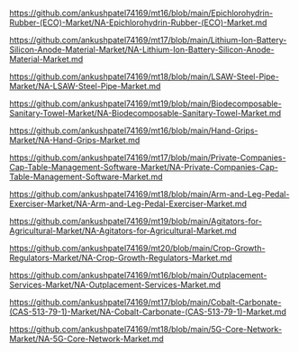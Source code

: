 <p><a href="https://github.com/ankushpatel74169/mt16/blob/main/Epichlorohydrin-Rubber-(ECO)-Market/NA-Epichlorohydrin-Rubber-(ECO)-Market.md">https://github.com/ankushpatel74169/mt16/blob/main/Epichlorohydrin-Rubber-(ECO)-Market/NA-Epichlorohydrin-Rubber-(ECO)-Market.md</a></p><p><a href="https://github.com/ankushpatel74169/mt17/blob/main/Lithium-Ion-Battery-Silicon-Anode-Material-Market/NA-Lithium-Ion-Battery-Silicon-Anode-Material-Market.md">https://github.com/ankushpatel74169/mt17/blob/main/Lithium-Ion-Battery-Silicon-Anode-Material-Market/NA-Lithium-Ion-Battery-Silicon-Anode-Material-Market.md</a></p><p><a href="https://github.com/ankushpatel74169/mt18/blob/main/LSAW-Steel-Pipe-Market/NA-LSAW-Steel-Pipe-Market.md">https://github.com/ankushpatel74169/mt18/blob/main/LSAW-Steel-Pipe-Market/NA-LSAW-Steel-Pipe-Market.md</a></p><p><a href="https://github.com/ankushpatel74169/mt19/blob/main/Biodecomposable-Sanitary-Towel-Market/NA-Biodecomposable-Sanitary-Towel-Market.md">https://github.com/ankushpatel74169/mt19/blob/main/Biodecomposable-Sanitary-Towel-Market/NA-Biodecomposable-Sanitary-Towel-Market.md</a></p><p><a href="https://github.com/ankushpatel74169/mt16/blob/main/Hand-Grips-Market/NA-Hand-Grips-Market.md">https://github.com/ankushpatel74169/mt16/blob/main/Hand-Grips-Market/NA-Hand-Grips-Market.md</a></p><p><a href="https://github.com/ankushpatel74169/mt17/blob/main/Private-Companies-Cap-Table-Management-Software-Market/NA-Private-Companies-Cap-Table-Management-Software-Market.md">https://github.com/ankushpatel74169/mt17/blob/main/Private-Companies-Cap-Table-Management-Software-Market/NA-Private-Companies-Cap-Table-Management-Software-Market.md</a></p><p><a href="https://github.com/ankushpatel74169/mt18/blob/main/Arm-and-Leg-Pedal-Exerciser-Market/NA-Arm-and-Leg-Pedal-Exerciser-Market.md">https://github.com/ankushpatel74169/mt18/blob/main/Arm-and-Leg-Pedal-Exerciser-Market/NA-Arm-and-Leg-Pedal-Exerciser-Market.md</a></p><p><a href="https://github.com/ankushpatel74169/mt19/blob/main/Agitators-for-Agricultural-Market/NA-Agitators-for-Agricultural-Market.md">https://github.com/ankushpatel74169/mt19/blob/main/Agitators-for-Agricultural-Market/NA-Agitators-for-Agricultural-Market.md</a></p><p><a href="https://github.com/ankushpatel74169/mt20/blob/main/Crop-Growth-Regulators-Market/NA-Crop-Growth-Regulators-Market.md">https://github.com/ankushpatel74169/mt20/blob/main/Crop-Growth-Regulators-Market/NA-Crop-Growth-Regulators-Market.md</a></p><p><a href="https://github.com/ankushpatel74169/mt16/blob/main/Outplacement-Services-Market/NA-Outplacement-Services-Market.md">https://github.com/ankushpatel74169/mt16/blob/main/Outplacement-Services-Market/NA-Outplacement-Services-Market.md</a></p><p><a href="https://github.com/ankushpatel74169/mt17/blob/main/Cobalt-Carbonate-(CAS-513-79-1)-Market/NA-Cobalt-Carbonate-(CAS-513-79-1)-Market.md">https://github.com/ankushpatel74169/mt17/blob/main/Cobalt-Carbonate-(CAS-513-79-1)-Market/NA-Cobalt-Carbonate-(CAS-513-79-1)-Market.md</a></p><p><a href="https://github.com/ankushpatel74169/mt18/blob/main/5G-Core-Network-Market/NA-5G-Core-Network-Market.md">https://github.com/ankushpatel74169/mt18/blob/main/5G-Core-Network-Market/NA-5G-Core-Network-Market.md</a></p>
